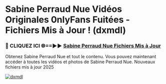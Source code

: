 # Sabine Perraud Nue Vidéos Originales 0nlyFans Fuitées - Fichiers Mis à Jour ! (dxmdl)

<h3>🔴 CLIQUEZ ICI 🌐==►► <a href="https://tinyurl.com/2pmr4ezf" rel="nofollow">Sabine Perraud Nue Fichiers Mis à Jour</a></h3>

Obtenez Sabine Perraud Nue et tout le contenu. Vous pouvez maintenant accéder à toutes les vidéos et photos de Sabine Perraud Nue. Nouveaux fichiers mis à jour 2025

[![dxmdl](https://i.imgur.com/6SNvagu.gif)](https://tinyurl.com/2pmr4ezf)
